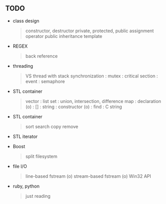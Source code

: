 ## TODO
 * class design
   > constructor, destructor
   > private, protected, public
   > assignment operator
   > public inheritance 
   > template 

 * REGEX
   > back reference

 * threading
   > VS thread with stack
   > synchronization
     : mutex
     : critical section
     : event
     : semaphore

 * STL container
   > vector
     : 
   > list 
   > set
     : union, intersection, difference
   > map
     : declaration (o)
     : []
     :
   > string
     : constructor (o)
     : find 
     : C string 

 * STL container
   > sort
   > search
   > copy
   > remove

 * STL iterator

 * Boost
   > split
   > filesystem

 * file I/O
   > line-based fstream (o)
   > stream-based fstream (o)
   > Win32 API

 * ruby, python
   > just reading 
